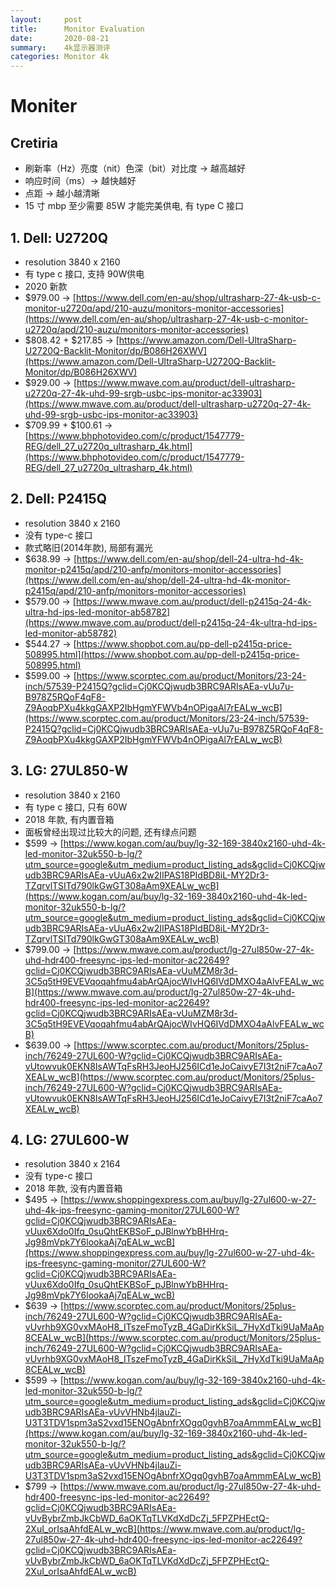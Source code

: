```yaml
---
layout:     post
title:      Monitor Evaluation
date:       2020-08-21
summary:    4k显示器测评
categories: Monitor 4k
---
```


# Moniter

## Cretiria

- 刷新率（Hz）亮度（nit）色深（bit）对比度 → 越高越好
- 响应时间（ms）→ 越快越好
- 点距 → 越小越清晰
- 15 寸 mbp 至少需要 85W 才能完美供电, 有 type C 接口

## 1. Dell: U2720Q

- resolution 3840 x 2160
- 有 type c 接口, 支持 90W供电
- 2020 新款
- $979.00 → [https://www.dell.com/en-au/shop/ultrasharp-27-4k-usb-c-monitor-u2720q/apd/210-auzu/monitors-monitor-accessories](https://www.dell.com/en-au/shop/ultrasharp-27-4k-usb-c-monitor-u2720q/apd/210-auzu/monitors-monitor-accessories)
- $808.42 + $217.85 → [https://www.amazon.com/Dell-UltraSharp-U2720Q-Backlit-Monitor/dp/B086H26XWV](https://www.amazon.com/Dell-UltraSharp-U2720Q-Backlit-Monitor/dp/B086H26XWV)
- $929.00 → [https://www.mwave.com.au/product/dell-ultrasharp-u2720q-27-4k-uhd-99-srgb-usbc-ips-monitor-ac33903](https://www.mwave.com.au/product/dell-ultrasharp-u2720q-27-4k-uhd-99-srgb-usbc-ips-monitor-ac33903)
- $709.99 + $100.61 → [https://www.bhphotovideo.com/c/product/1547779-REG/dell_27_u2720q_ultrasharp_4k.html](https://www.bhphotovideo.com/c/product/1547779-REG/dell_27_u2720q_ultrasharp_4k.html)

## 2. Dell: P2415Q

- resolution 3840 x 2160
- 没有 type-c 接口
- 款式略旧(2014年款), 局部有漏光
- $638.99 → [https://www.dell.com/en-au/shop/dell-24-ultra-hd-4k-monitor-p2415q/apd/210-anfp/monitors-monitor-accessories](https://www.dell.com/en-au/shop/dell-24-ultra-hd-4k-monitor-p2415q/apd/210-anfp/monitors-monitor-accessories)
- $579.00 → [https://www.mwave.com.au/product/dell-p2415q-24-4k-ultra-hd-ips-led-monitor-ab58782](https://www.mwave.com.au/product/dell-p2415q-24-4k-ultra-hd-ips-led-monitor-ab58782)
- $544.27 → [https://www.shopbot.com.au/pp-dell-p2415q-price-508995.html](https://www.shopbot.com.au/pp-dell-p2415q-price-508995.html)
- $599.00 → [https://www.scorptec.com.au/product/Monitors/23-24-inch/57539-P2415Q?gclid=Cj0KCQjwudb3BRC9ARIsAEa-vUu7u-B978Z5RQoF4qF8-Z9AoqbPXu4kkgGAXP2IbHgmYFWVb4nOPigaAl7rEALw_wcB](https://www.scorptec.com.au/product/Monitors/23-24-inch/57539-P2415Q?gclid=Cj0KCQjwudb3BRC9ARIsAEa-vUu7u-B978Z5RQoF4qF8-Z9AoqbPXu4kkgGAXP2IbHgmYFWVb4nOPigaAl7rEALw_wcB)

## 3. LG: 27UL850-W

- resolution 3840 x 2160
- 有 type c 接口, 只有 60W
- 2018 年款, 有内置音箱
- 面板曾经出现过比较大的问题, 还有绿点问题
- $599 → [https://www.kogan.com/au/buy/lg-32-169-3840x2160-uhd-4k-led-monitor-32uk550-b-lg/?utm_source=google&utm_medium=product_listing_ads&gclid=Cj0KCQjwudb3BRC9ARIsAEa-vUuA6x2w2IIPAS18PIdBD8iL-MY2Dr3-TZqrvlTSITd790lkGwGT308aAm9XEALw_wcB](https://www.kogan.com/au/buy/lg-32-169-3840x2160-uhd-4k-led-monitor-32uk550-b-lg/?utm_source=google&utm_medium=product_listing_ads&gclid=Cj0KCQjwudb3BRC9ARIsAEa-vUuA6x2w2IIPAS18PIdBD8iL-MY2Dr3-TZqrvlTSITd790lkGwGT308aAm9XEALw_wcB)
- $799.00 → [https://www.mwave.com.au/product/lg-27ul850w-27-4k-uhd-hdr400-freesync-ips-led-monitor-ac22649?gclid=Cj0KCQjwudb3BRC9ARIsAEa-vUuMZM8r3d-3C5q5tH9EVEVqoqahfmu4abArQAjocWIvHQ6IVdDMXO4aAlvFEALw_wcB](https://www.mwave.com.au/product/lg-27ul850w-27-4k-uhd-hdr400-freesync-ips-led-monitor-ac22649?gclid=Cj0KCQjwudb3BRC9ARIsAEa-vUuMZM8r3d-3C5q5tH9EVEVqoqahfmu4abArQAjocWIvHQ6IVdDMXO4aAlvFEALw_wcB)
- $639.00 → [https://www.scorptec.com.au/product/Monitors/25plus-inch/76249-27UL600-W?gclid=Cj0KCQjwudb3BRC9ARIsAEa-vUtowvuk0EKN8IsAWTqFsRH3JeoHJ256ICd1eJoCaivyE7I3t2niF7caAo7XEALw_wcB](https://www.scorptec.com.au/product/Monitors/25plus-inch/76249-27UL600-W?gclid=Cj0KCQjwudb3BRC9ARIsAEa-vUtowvuk0EKN8IsAWTqFsRH3JeoHJ256ICd1eJoCaivyE7I3t2niF7caAo7XEALw_wcB)

## 4. LG: 27UL600-W

- resolution 3840 x 2164
- 没有 type-c 接口
- 2018 年款, 没有内置音箱
- $495 → [https://www.shoppingexpress.com.au/buy/lg-27ul600-w-27-uhd-4k-ips-freesync-gaming-monitor/27UL600-W?gclid=Cj0KCQjwudb3BRC9ARIsAEa-vUux6Xdo0Ifq_0suQhtEKBSoF_pJBlnwYbBHHrq-Jg98mVpk7Y6lookaAj7qEALw_wcB](https://www.shoppingexpress.com.au/buy/lg-27ul600-w-27-uhd-4k-ips-freesync-gaming-monitor/27UL600-W?gclid=Cj0KCQjwudb3BRC9ARIsAEa-vUux6Xdo0Ifq_0suQhtEKBSoF_pJBlnwYbBHHrq-Jg98mVpk7Y6lookaAj7qEALw_wcB)
- $639 → [https://www.scorptec.com.au/product/Monitors/25plus-inch/76249-27UL600-W?gclid=Cj0KCQjwudb3BRC9ARIsAEa-vUvrhb9XG0vxMAoH8_ITszeFmoTyzB_4GaDirKkSiL_7HyXdTki9UaMaAp8CEALw_wcB](https://www.scorptec.com.au/product/Monitors/25plus-inch/76249-27UL600-W?gclid=Cj0KCQjwudb3BRC9ARIsAEa-vUvrhb9XG0vxMAoH8_ITszeFmoTyzB_4GaDirKkSiL_7HyXdTki9UaMaAp8CEALw_wcB)
- $599 → [https://www.kogan.com/au/buy/lg-32-169-3840x2160-uhd-4k-led-monitor-32uk550-b-lg/?utm_source=google&utm_medium=product_listing_ads&gclid=Cj0KCQjwudb3BRC9ARIsAEa-vUvVHNb4jlauZi-U3T3TDV1spm3aS2vxd15ENOgAbnfrXOgq0gvhB7oaAmmmEALw_wcB](https://www.kogan.com/au/buy/lg-32-169-3840x2160-uhd-4k-led-monitor-32uk550-b-lg/?utm_source=google&utm_medium=product_listing_ads&gclid=Cj0KCQjwudb3BRC9ARIsAEa-vUvVHNb4jlauZi-U3T3TDV1spm3aS2vxd15ENOgAbnfrXOgq0gvhB7oaAmmmEALw_wcB)
- $799 → [https://www.mwave.com.au/product/lg-27ul850w-27-4k-uhd-hdr400-freesync-ips-led-monitor-ac22649?gclid=Cj0KCQjwudb3BRC9ARIsAEa-vUvBybrZmbJkCbWD_6aOKTqTLVKdXdDcZj_5FPZPHEctQ-2XuI_orIsaAhfdEALw_wcB](https://www.mwave.com.au/product/lg-27ul850w-27-4k-uhd-hdr400-freesync-ips-led-monitor-ac22649?gclid=Cj0KCQjwudb3BRC9ARIsAEa-vUvBybrZmbJkCbWD_6aOKTqTLVKdXdDcZj_5FPZPHEctQ-2XuI_orIsaAhfdEALw_wcB)
